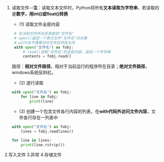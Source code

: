 1. 读取文件--**注**：读取文本文件时，Python将所有**文本读取为字符串**，若读取的是**数字，用int()或float()转换**
   - (1) 读取文件全部内容
   ```python
    # 在当前文件所在目录查找"文件名"
    # open()返回一个表示文件"文件名"的对象
    # with在不需要访问文件后将其关闭
    with open("文件名") as fobj:
        # read()读取"文件名"的全部内容，返回一个字符串
        contents = fobj.read()
   ```  
   路径：**相对文件路径**，相对于当前运行的程序所在目录；**绝对文件路径**，windows系统反斜杠。
   - (2) 逐行读取
   
   ```python
   with open("文件名") as fobj:
       for line in fobj:
           print(line)
   ```
   - (3) 创建一个包含文件各行内容的列表，在**with代码外访问文件内容**，文件各行存在一列表中
    ```python
    with open("文件名") as fobj:
        lines = fobj.readlines()

    for line in lines:
        print(line.rstrip())
    ```
   
2.写入文件
3.异常
4.存储文件
